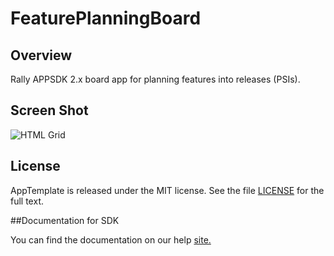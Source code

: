 FeaturePlanningBoard
====================

## Overview
Rally APPSDK 2.x board app for planning features into releases (PSIs). 

## Screen Shot

![HTML Grid](https://raw.github.com/RallyRonnie/FeaturePlanningBoard/master/screenshot.png)

## License

AppTemplate is released under the MIT license.  See the file [LICENSE](./LICENSE) for the full text.

##Documentation for SDK

You can find the documentation on our help [site.](https://help.rallydev.com/apps/2.0rc2/doc/)
